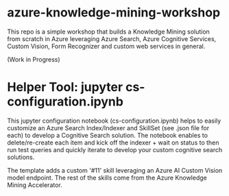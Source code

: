 # azure-knowledge-mining-workshop

This repo is a simple workshop that builds a Knowledge Mining solution from scratch in Azure leveraging Azure Search, Azure Cognitive Services, Custom Vision, Form Recognizer and custom web services in general.

(Work in Progress)

# Helper Tool: jupyter cs-configuration.ipynb

This jupyter configuration notebook (cs-configuration.ipynb) helps to easily customize an Azure Search Index/Indexer and SkillSet (see .json file for each) to develop a Cognitive Search solution. The notebook enables to delete/re-create each item and kick off the indexer + wait on status to then run test queries and quickly iterate to develop your custom cognitive search solutions.

The template adds a custom '#11' skill leveraging an Azure AI Custom Vision model endpoint. The rest of the skills come from the Azure Knowledge Mining Accelerator.
